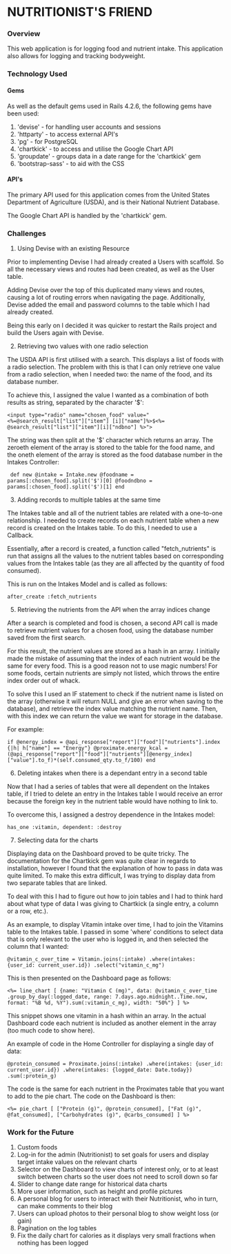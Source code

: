 # NUTRITIONIST'S FRIEND

### Overview

This web application is for logging food and nutrient intake. This
application also allows for logging and tracking bodyweight.


### Technology Used

#### Gems

As well as the default gems used in Rails 4.2.6, the following gems have been
used:

1. 'devise' - for handling user accounts and sessions
2. 'httparty' - to access external API's
3. 'pg' - for PostgreSQL
4. 'chartkick' - to access and utilise the Google Chart API
5. 'groupdate' - groups data in a date range for the 'chartkick' gem
5. 'bootstrap-sass' - to aid with the CSS

#### API's

The primary API used for this application comes from the United States
Department of Agriculture (USDA), and is their National Nutrient Database.

The Google Chart API is handled by the 'chartkick' gem.


### Challenges

1. Using Devise with an existing Resource

Prior to implementing Devise I had already created a Users with scaffold. So
all the necessary views and routes had been created, as well as the User table.

Adding Devise over the top of this duplicated many views and routes, causing a
lot of routing errors when navigating the page. Additionally, Devise added the
email and password columns to the table which I had already created.

Being this early on I decided it was quicker to restart the Rails project and
build the Users again with Devise.

2. Retrieving two values with one radio selection

The USDA API is first utilised with a search. This displays a list of foods
with a radio selection. The problem with this is that I can only retrieve one
value from a radio selection, when I needed two: the name of the food, and its
database number.

To achieve this, I assigned the value I wanted as a combination of both
results as string, separated by the character '$':

`<input type="radio" name="chosen_food" value="<%=@search_result["list"]["item"]
[i]["name"]%>$<%= @search_result["list"]["item"][i]["ndbno"] %>">`

The string was then split at the '$' character which returns an array. The
zeroeth element of the array is stored to the table for the food name, and the
oneth element of the array is stored as the food database number in the Intakes
Controller:

`  def new
    @intake = Intake.new
    @foodname = params[:chosen_food].split('$')[0]
    @foodndbno = params[:chosen_food].split('$')[1]
  end
`

3. Adding records to multiple tables at the same time

The Intakes table and all of the nutrient tables are related with a one-to-one
relationship. I needed to create records on each nutrient table when a new
record is created on the Intakes table. To do this, I needed to use a Callback.

Essentially, after a record is created, a function called "fetch_nutrients" is
run that assigns all the values to the nutrient tables based on corresponding
values from the Intakes table (as they are all affected by the quantity of food
consumed).

This is run on the Intakes Model and is called as follows:

`after_create :fetch_nutrients`

5. Retrieving the nutrients from the API when the array indices change

After a search is completed and food is chosen, a second API call is made to
retrieve nutrient values for a chosen food, using the database number saved from
the first search.

For this result, the nutrient values are stored as a hash in an array. I
initially made the mistake of assuming that the index of each nutrient would
be the same for every food. This is a good reason not to use magic numbers!
For some foods, certain nutrients are simply not listed, which throws the entire
index order out of whack.

To solve this I used an IF statement to check if the nutrient name is listed on
the array (otherwise it will return NULL and give an error when saving to the
database), and retrieve the index value matching the nutrient name. Then,
with this index we can return the value we want for storage in the database.

For example:

`if @energy_index = @api_response["report"]["food"]["nutrients"].index {|h| h["name"] == "Energy"}
  @proximate.energy_kcal = (@api_response["report"]["food"]["nutrients"][@energy_index]["value"].to_f)*(self.consumed_qty.to_f/100)
end`

6. Deleting intakes when there is a dependant entry in a second table

Now that I had a series of tables that were all dependent on the Intakes table,
if I tried to delete an entry in the Intakes table I would receive an error
because the foreign key in the nutrient table would have nothing to link to.

To overcome this, I assigned a destroy dependence in the Intakes model:

`has_one :vitamin, dependent: :destroy`

7. Selecting data for the charts

Displaying data on the Dashboard proved to be quite tricky. The documentation
for the Chartkick gem was quite clear in regards to installation, however I
found that the explanation of how to pass in data was quite limited. To make
this extra difficult, I was trying to display data from two separate tables
that are linked.

To deal with this I had to figure out how to join tables and I had to think hard
about what type of data I was giving to Chartkick (a single entry, a column or a
row, etc.).

As an example, to display Vitamin intake over time, I had to join the Vitamins
table to the Intakes table. I passed in some 'where' conditions to select
data that is only relevant to the user who is logged in, and then selected the
column that I wanted:

`@vitamin_c_over_time = Vitamin.joins(:intake)
  .where(intakes: {user_id: current_user.id})
  .select("vitamin_c_mg")`

This is then presented on the Dashboard page as follows:

`<%= line_chart [
  {name: "Vitamin C (mg)", data: @vitamin_c_over_time
    .group_by_day(:logged_date, range: 7.days.ago.midnight..Time.now,
    format: "%B %d, %Y").sum(:vitamin_c_mg), width: "50%"}
  ] %>`

This snippet shows one vitamin in a hash within an array. In the actual
Dashboard code each nutrient is included as another element in the array (too
much code to show here).

An example of code in the Home Controller for displaying a single day of data:

`@protein_consumed = Proximate.joins(:intake)
  .where(intakes: {user_id: current_user.id})
  .where(intakes: {logged_date: Date.today})
  .sum(:protein_g)`

The code is the same for each nutrient in the Proximates table that you want to
add to the pie chart. The code on the Dashboard is then:

`<%= pie_chart [
  ["Protein (g)", @protein_consumed],
  ["Fat (g)", @fat_consumed],
  ["Carbohydrates (g)", @carbs_consumed]
] %>`


### Work for the Future

1. Custom foods
2. Log-in for the admin (Nutritionist) to set goals for users and display
target intake values on the relevant charts
3. Selector on the Dashboard to view charts of interest only, or to at least
switch between charts so the user does not need to scroll down so far
4. Slider to change date range for historical data charts
5. More user information, such as height and profile pictures
6. A personal blog for users to interact with their Nutritionist, who in turn,
can make comments to their blog
7. Users can upload photos to their personal blog to show weight loss (or gain)
8. Pagination on the log tables
9. Fix the daily chart for calories as it displays very small fractions
when nothing has been logged
